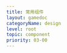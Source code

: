 ```yaml
---
title: 常用组件
layout: gamedoc
categoryName: design
level: root
topic: component
priority: 03-00
---
```

